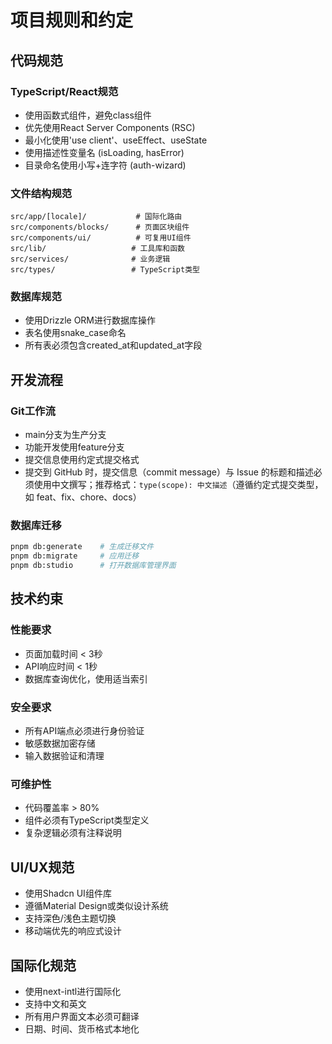 # 项目规则和约定

## 代码规范

### TypeScript/React规范
- 使用函数式组件，避免class组件
- 优先使用React Server Components (RSC)
- 最小化使用'use client'、useEffect、useState
- 使用描述性变量名 (isLoading, hasError)
- 目录命名使用小写+连字符 (auth-wizard)

### 文件结构规范
```
src/app/[locale]/           # 国际化路由
src/components/blocks/      # 页面区块组件
src/components/ui/          # 可复用UI组件
src/lib/                   # 工具库和函数
src/services/              # 业务逻辑
src/types/                 # TypeScript类型
```

### 数据库规范
- 使用Drizzle ORM进行数据库操作
- 表名使用snake_case命名
- 所有表必须包含created_at和updated_at字段

## 开发流程

### Git工作流
- main分支为生产分支
- 功能开发使用feature分支
- 提交信息使用约定式提交格式
- 提交到 GitHub 时，提交信息（commit message）与 Issue 的标题和描述必须使用中文撰写；推荐格式：`type(scope): 中文描述`（遵循约定式提交类型，如 feat、fix、chore、docs）

### 数据库迁移
```bash
pnpm db:generate    # 生成迁移文件
pnpm db:migrate     # 应用迁移
pnpm db:studio      # 打开数据库管理界面
```

## 技术约束

### 性能要求
- 页面加载时间 < 3秒
- API响应时间 < 1秒
- 数据库查询优化，使用适当索引

### 安全要求
- 所有API端点必须进行身份验证
- 敏感数据加密存储
- 输入数据验证和清理

### 可维护性
- 代码覆盖率 > 80%
- 组件必须有TypeScript类型定义
- 复杂逻辑必须有注释说明

## UI/UX规范
- 使用Shadcn UI组件库
- 遵循Material Design或类似设计系统
- 支持深色/浅色主题切换
- 移动端优先的响应式设计

## 国际化规范
- 使用next-intl进行国际化
- 支持中文和英文
- 所有用户界面文本必须可翻译
- 日期、时间、货币格式本地化
